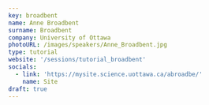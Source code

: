 ```yaml
---
key: broadbent
name: Anne Broadbent
surname: Broadbent
company: University of Ottawa
photoURL: /images/speakers/Anne_Broadbent.jpg
type: tutorial
website: '/sessions/tutorial_broadbent'
socials:
  - link: 'https://mysite.science.uottawa.ca/abroadbe/'
    name: Site
draft: true
---
```

